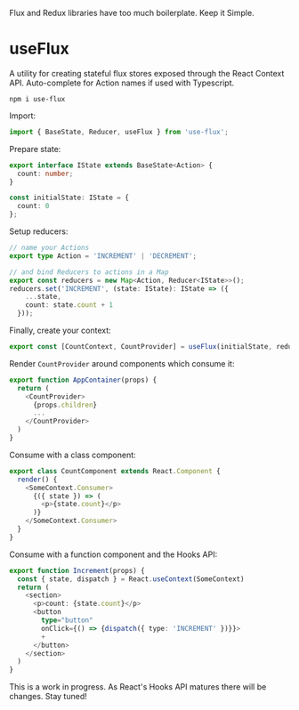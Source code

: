Flux and Redux libraries have too much boilerplate. Keep it Simple.

# useFlux

A utility for creating stateful flux stores exposed through the React Context API. Auto-complete for Action names if used with Typescript.


`npm i use-flux`


Import:
```typescript
import { BaseState, Reducer, useFlux } from 'use-flux';
```

Prepare state:
```typescript
export interface IState extends BaseState<Action> {
  count: number;
}

const initialState: IState = {
  count: 0
};
```

Setup reducers:
```typescript
// name your Actions
export type Action = 'INCREMENT' | 'DECREMENT';

// and bind Reducers to actions in a Map
export const reducers = new Map<Action, Reducer<IState>>();
reducers.set('INCREMENT', (state: IState): IState => ({
    ...state,
    count: state.count + 1
  }));
```

Finally, create your context:
```typescript
export const [CountContext, CountProvider] = useFlux(initialState, reducers);
```

Render `CountProvider` around components which consume it:
```typescript
export function AppContainer(props) {
  return (
    <CountProvider>
      {props.children}
      ...
    </CountProvider>
  )
}
```

Consume with a class component:
```typescript
export class CountComponent extends React.Component {
  render() {
    <SomeContext.Consumer>
      {({ state }) => (
        <p>{state.count}</p>
      )}
    </SomeContext.Consumer>
  }
}
```

Consume with a function component and the Hooks API:
```typescript
export function Increment(props) {
  const { state, dispatch } = React.useContext(SomeContext)
  return (
    <section>
      <p>count: {state.count}</p>
      <button
        type="button"
        onClick={() => {dispatch({ type: 'INCREMENT' })}}>
        +
      </button>
    </section>
  )
}
```

This is a work in progress. As React's Hooks API matures there will be changes. Stay tuned!
